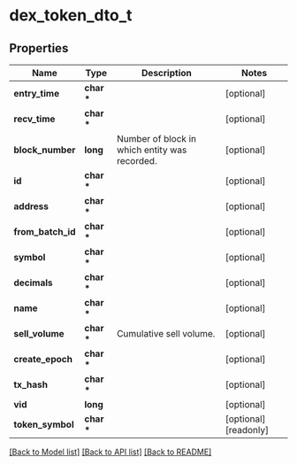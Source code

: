 # dex_token_dto_t

## Properties
Name | Type | Description | Notes
------------ | ------------- | ------------- | -------------
**entry_time** | **char \*** |  | [optional] 
**recv_time** | **char \*** |  | [optional] 
**block_number** | **long** | Number of block in which entity was recorded. | [optional] 
**id** | **char \*** |  | [optional] 
**address** | **char \*** |  | [optional] 
**from_batch_id** | **char \*** |  | [optional] 
**symbol** | **char \*** |  | [optional] 
**decimals** | **char \*** |  | [optional] 
**name** | **char \*** |  | [optional] 
**sell_volume** | **char \*** | Cumulative sell volume. | [optional] 
**create_epoch** | **char \*** |  | [optional] 
**tx_hash** | **char \*** |  | [optional] 
**vid** | **long** |  | [optional] 
**token_symbol** | **char \*** |  | [optional] [readonly] 

[[Back to Model list]](../README.md#documentation-for-models) [[Back to API list]](../README.md#documentation-for-api-endpoints) [[Back to README]](../README.md)


